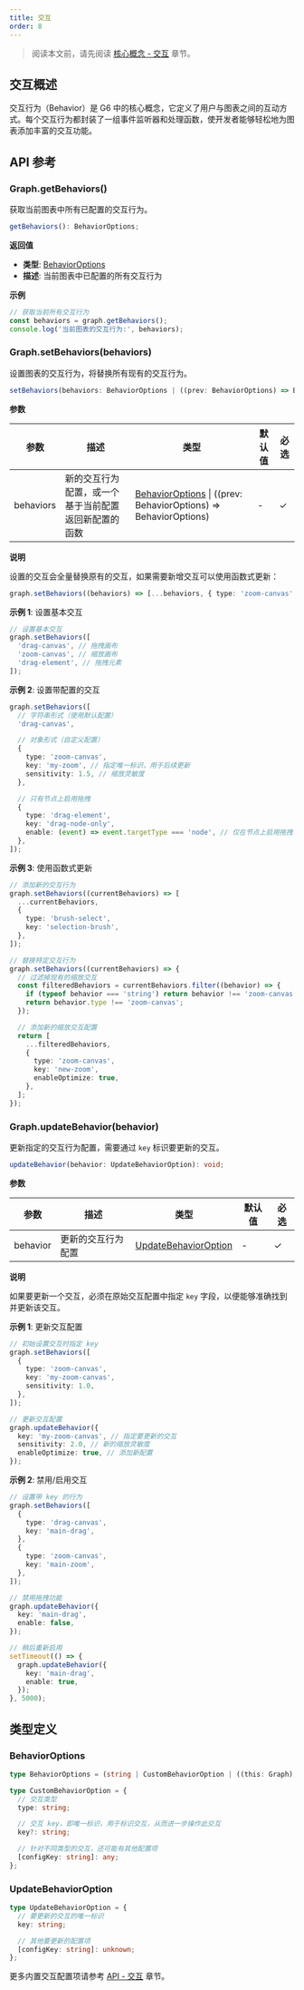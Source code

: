 ```yaml
---
title: 交互
order: 8
---
```


> 阅读本文前，请先阅读 [核心概念 - 交互](/manual/core-concept/behavior) 章节。

## 交互概述

交互行为（Behavior）是 G6 中的核心概念，它定义了用户与图表之间的互动方式。每个交互行为都封装了一组事件监听器和处理函数，使开发者能够轻松地为图表添加丰富的交互功能。

## API 参考

### Graph.getBehaviors()

获取当前图表中所有已配置的交互行为。

```typescript
getBehaviors(): BehaviorOptions;
```

**返回值**

- **类型**: [BehaviorOptions](#behavioroptions)
- **描述**: 当前图表中已配置的所有交互行为

**示例**

```typescript
// 获取当前所有交互行为
const behaviors = graph.getBehaviors();
console.log('当前图表的交互行为:', behaviors);
```

### Graph.setBehaviors(behaviors)

设置图表的交互行为，将替换所有现有的交互行为。

```typescript
setBehaviors(behaviors: BehaviorOptions | ((prev: BehaviorOptions) => BehaviorOptions)): void;
```

**参数**

| 参数      | 描述                                                 | 类型                                                                                | 默认值 | 必选 |
| --------- | ---------------------------------------------------- | ----------------------------------------------------------------------------------- | ------ | ---- |
| behaviors | 新的交互行为配置，或一个基于当前配置返回新配置的函数 | [BehaviorOptions](#behavioroptions) \| ((prev: BehaviorOptions) => BehaviorOptions) | -      | ✓    |

**说明**

设置的交互会全量替换原有的交互，如果需要新增交互可以使用函数式更新：

```typescript
graph.setBehaviors((behaviors) => [...behaviors, { type: 'zoom-canvas' }]);
```

**示例 1**: 设置基本交互

```typescript
// 设置基本交互
graph.setBehaviors([
  'drag-canvas', // 拖拽画布
  'zoom-canvas', // 缩放画布
  'drag-element', // 拖拽元素
]);
```

**示例 2**: 设置带配置的交互

```typescript
graph.setBehaviors([
  // 字符串形式（使用默认配置）
  'drag-canvas',

  // 对象形式（自定义配置）
  {
    type: 'zoom-canvas',
    key: 'my-zoom', // 指定唯一标识，用于后续更新
    sensitivity: 1.5, // 缩放灵敏度
  },

  // 只有节点上启用拖拽
  {
    type: 'drag-element',
    key: 'drag-node-only',
    enable: (event) => event.targetType === 'node', // 仅在节点上启用拖拽
  },
]);
```

**示例 3**: 使用函数式更新

```typescript
// 添加新的交互行为
graph.setBehaviors((currentBehaviors) => [
  ...currentBehaviors,
  {
    type: 'brush-select',
    key: 'selection-brush',
  },
]);

// 替换特定交互行为
graph.setBehaviors((currentBehaviors) => {
  // 过滤掉现有的缩放交互
  const filteredBehaviors = currentBehaviors.filter((behavior) => {
    if (typeof behavior === 'string') return behavior !== 'zoom-canvas';
    return behavior.type !== 'zoom-canvas';
  });

  // 添加新的缩放交互配置
  return [
    ...filteredBehaviors,
    {
      type: 'zoom-canvas',
      key: 'new-zoom',
      enableOptimize: true,
    },
  ];
});
```

### Graph.updateBehavior(behavior)

更新指定的交互行为配置，需要通过 `key` 标识要更新的交互。

```typescript
updateBehavior(behavior: UpdateBehaviorOption): void;
```

**参数**

| 参数     | 描述               | 类型                                          | 默认值 | 必选 |
| -------- | ------------------ | --------------------------------------------- | ------ | ---- |
| behavior | 更新的交互行为配置 | [UpdateBehaviorOption](#updatebehavioroption) | -      | ✓    |

**说明**

如果要更新一个交互，必须在原始交互配置中指定 `key` 字段，以便能够准确找到并更新该交互。

**示例 1**: 更新交互配置

```typescript
// 初始设置交互时指定 key
graph.setBehaviors([
  {
    type: 'zoom-canvas',
    key: 'my-zoom-canvas',
    sensitivity: 1.0,
  },
]);

// 更新交互配置
graph.updateBehavior({
  key: 'my-zoom-canvas', // 指定要更新的交互
  sensitivity: 2.0, // 新的缩放灵敏度
  enableOptimize: true, // 添加新配置
});
```

**示例 2**: 禁用/启用交互

```typescript
// 设置带 key 的行为
graph.setBehaviors([
  {
    type: 'drag-canvas',
    key: 'main-drag',
  },
  {
    type: 'zoom-canvas',
    key: 'main-zoom',
  },
]);

// 禁用拖拽功能
graph.updateBehavior({
  key: 'main-drag',
  enable: false,
});

// 稍后重新启用
setTimeout(() => {
  graph.updateBehavior({
    key: 'main-drag',
    enable: true,
  });
}, 5000);
```

## 类型定义

### BehaviorOptions

```typescript
type BehaviorOptions = (string | CustomBehaviorOption | ((this: Graph) => CustomBehaviorOption))[];

type CustomBehaviorOption = {
  // 交互类型
  type: string;

  // 交互 key，即唯一标识，用于标识交互，从而进一步操作此交互
  key?: string;

  // 针对不同类型的交互，还可能有其他配置项
  [configKey: string]: any;
};
```

### UpdateBehaviorOption

```typescript
type UpdateBehaviorOption = {
  // 要更新的交互的唯一标识
  key: string;

  // 其他要更新的配置项
  [configKey: string]: unknown;
};
```

更多内置交互配置项请参考 [API - 交互](/api/behaviors/auto-adapt-label) 章节。

